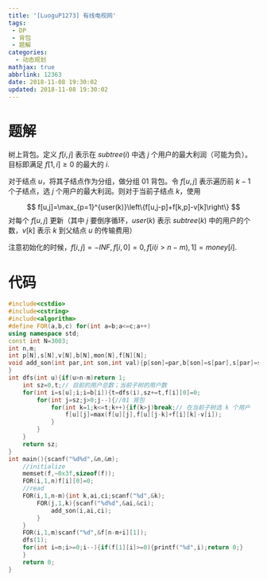 ```yaml
---
title: '[LuoguP1273] 有线电视网'
tags:
 - DP
 - 背包
 - 题解
categories:
  - 动态规划
mathjax: true
abbrlink: 12363
date: 2018-11-08 19:30:02
updated: 2018-11-08 19:30:02
---
```


# 题解

树上背包。定义 $f[i,j]$ 表示在 $subtree(i)$ 中选 $j$ 个用户的最大利润（可能为负）。目标即满足 $f[1,i]\geq 0$ 的最大的 $i$.

对于结点 $u$，将其子结点作为分组，做分组 01 背包。令 $f[u,j]$ 表示遍历前 $k-1$ 个子结点，选 $j$ 个用户的最大利润。则对于当前子结点 $k$，使用

$$
f[u,j]=\max_{p=1}^{user(k)}\left\{f[u,j-p]+f[k,p]-v[k]\right\}
$$
对每个 $f[u,j]$ 更新（其中 $j$ 要倒序循环，$user(k)$ 表示 $subtree(k)$ 中的用户的个数，$v[k]$ 表示 $k$ 到父结点 $u$ 的传输费用）

注意初始化的时候，$f[i,j]=-INF,f[i,0]=0,f[i(i>n-m),1]=money[i]$.

# 代码

```cpp
#include<cstdio>
#include<cstring>
#include<algorithm>
#define FOR(a,b,c) for(int a=b;a<=c;a++)
using namespace std;
const int N=3003;
int n,m;
int p[N],s[N],v[N],b[N],mon[N],f[N][N];
void add_son(int par,int son,int val){p[son]=par,b[son]=s[par],s[par]=son,v[son]=val;
}
int dfs(int u){if(u>n-m)return 1;
	int sz=0,t;// 目前的用户总数；当前子树的用户数
	for(int i=s[u];i;i=b[i]){t=dfs(i),sz+=t,f[i][0]=0;
		for(int j=sz;j>0;j--){//01 背包
			for(int k=1;k<=t;k++){if(k>j)break;// 在当前子树选 k 个用户
				f[u][j]=max(f[u][j],f[u][j-k]+f[i][k]-v[i]);
			}
		}
	}
	return sz;
}
int main(){scanf("%d%d",&n,&m);
	//initialize
	memset(f,~0x3f,sizeof(f));
	FOR(i,1,n)f[i][0]=0;
	//read
	FOR(i,1,n-m){int k,ai,ci;scanf("%d",&k);
		FOR(j,1,k){scanf("%d%d",&ai,&ci);
			add_son(i,ai,ci);
		}
	}
	FOR(i,1,m)scanf("%d",&f[n-m+i][1]);
	dfs(1);
	for(int i=n;i>=0;i--){if(f[1][i]>=0){printf("%d",i);return 0;}
	}
	return 0;
}
```

